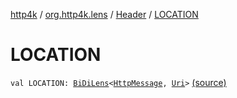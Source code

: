 [http4k](../../index.md) / [org.http4k.lens](../index.md) / [Header](index.md) / [LOCATION](./-l-o-c-a-t-i-o-n.md)

# LOCATION

`val LOCATION: `[`BiDiLens`](../-bi-di-lens/index.md)`<`[`HttpMessage`](../../org.http4k.core/-http-message/index.md)`, `[`Uri`](../../org.http4k.core/-uri/index.md)`>` [(source)](https://github.com/http4k/http4k/blob/master/http4k-core/src/main/kotlin/org/http4k/lens/header.kt#L26)